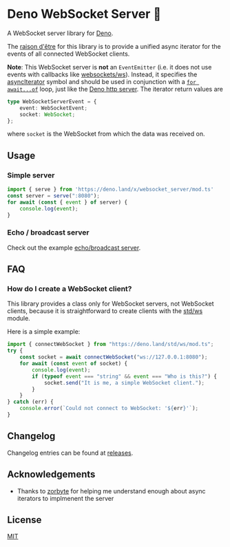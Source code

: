 # Deno WebSocket Server 🔌

A WebSocket server library for [Deno](https://deno.land).

The [raison d'être](https://en.wiktionary.org/wiki/raison_d%27%C3%AAtre) for this library is to provide a unified async iterator for the events of all connected WebSocket clients.

**Note**: This WebSocket server is **not** an `EventEmitter` (i.e. it does not use events with callbacks like [websockets/ws](https://github.com/websockets/ws)).
Instead, it specifies the [asyncIterator](https://developer.mozilla.org/en-US/docs/Web/JavaScript/Reference/Global_Objects/Symbol/asyncIterator) symbol and should be used in conjunction with a [`for await...of`](https://developer.mozilla.org/en-US/docs/Web/JavaScript/Reference/Statements/for-await...of) loop, just like the [Deno http server](https://deno.land/std/http/server.ts).
The iterator return values are
```typescript
type WebSocketServerEvent = {
	event: WebSocketEvent;
	socket: WebSocket;
};
```
where `socket` is the WebSocket from which the data was received on.

## Usage

### Simple server
```typescript
import { serve } from 'https://deno.land/x/websocket_server/mod.ts'
const server = serve(":8080");
for await (const { event } of server) {
	console.log(event);
}
```

### Echo / broadcast server
Check out the example [echo/broadcast server](example_server.ts).

## FAQ

### How do I create a WebSocket client?
This library provides a class only for WebSocket servers, not WebSocket clients, because it is straightforward to create clients with the [std/ws](https://deno.land/std/ws/) module.

Here is a simple example:
```typescript
import { connectWebSocket } from "https://deno.land/std/ws/mod.ts";
try {
	const socket = await connectWebSocket("ws://127.0.0.1:8080");
	for await (const event of socket) {
		console.log(event);
		if (typeof event === "string" && event === "Who is this?") {
			socket.send("It is me, a simple WebSocket client.");
		}
	}
} catch (err) {
	console.error(`Could not connect to WebSocket: '${err}'`);
}
```

## Changelog
Changelog entries can be found at [releases](https://github.com/JohanWinther/websocket-server/releases).

## Acknowledgements
- Thanks to [zorbyte](https://github.com/zorbyte) for helping me understand enough about async iterators to implmenent the server

## License
[MIT](LICENSE)
